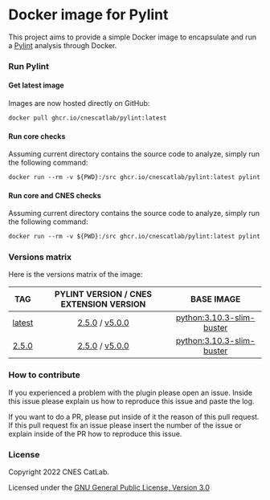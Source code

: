 # Docker image for Pylint

This project aims to provide a simple Docker image to encapsulate and run a [Pylint](https://pypi.org/project/pylint/) analysis through Docker.

### Run Pylint

#### Get latest image
Images are now hosted directly on GitHub:
```Dockerfile
docker pull ghcr.io/cnescatlab/pylint:latest
```

#### Run core checks
Assuming current directory contains the source code to analyze, simply run the following command:
```Dockerfile
docker run --rm -v ${PWD}:/src ghcr.io/cnescatlab/pylint:latest pylint <module_name>
```

#### Run core and CNES checks
Assuming current directory contains the source code to analyze, simply run the following command:
```Dockerfile
docker run --rm -v ${PWD}:/src ghcr.io/cnescatlab/pylint:latest pylint --load-plugins=cnes_checker <module_name>
```

### Versions matrix
Here is the versions matrix of the image:

|                                    TAG                                        |         PYLINT VERSION / CNES EXTENSION VERSION            |                        BASE IMAGE                      |
|:-----------------------------------------------------------------------------:|:----------------------------------------------------------:|:------------------------------------------------------:|
| [latest](https://github.com/cnescatlab/pylint/pkgs/container/cnescatlab/2.5.0)| [2.5.0](https://github.com/PyCQA/pylint/releases/tag/2.5.0) / [v5.0.0](https://github.com/cnescatlab/cnes-pylint-extension/releases/tag/v5.0.0)| [python:3.10.3-slim-buster](https://hub.docker.com/_/python) |
|  [2.5.0](https://github.com/cnescatlab/pylint/pkgs/container/cnescatlab/2.5.0)| [2.5.0](https://github.com/PyCQA/pylint/releases/tag/2.5.0) / [v5.0.0](https://github.com/cnescatlab/cnes-pylint-extension/releases/tag/v5.0.0)| [python:3.10.3-slim-buster](https://hub.docker.com/_/python) |

### How to contribute
If you experienced a problem with the plugin please open an issue. Inside this issue please explain us how to reproduce this issue and paste the log.

If you want to do a PR, please put inside of it the reason of this pull request. If this pull request fix an issue please insert the number of the issue or explain inside of the PR how to reproduce this issue.

### License
Copyright 2022 CNES CatLab.

Licensed under the [GNU General Public License, Version 3.0](https://www.gnu.org/licenses/gpl.txt)
